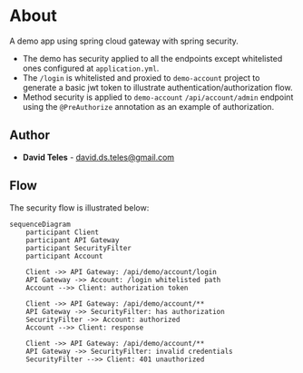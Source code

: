 # About
A demo app using spring cloud gateway with spring security.

- The demo has security applied to all the endpoints except whitelisted ones configured at `application.yml`.
- The `/login` is whitelisted and proxied to `demo-account` project to generate a basic jwt token to illustrate authentication/authorization flow.
- Method security is applied to `demo-account` `/api/account/admin` endpoint using the `@PreAuthorize` annotation as an example of authorization.


## Author
- **David Teles** - david.ds.teles@gmail.com

## Flow
The security flow is illustrated below:

```mermaid
sequenceDiagram
    participant Client
    participant API Gateway
    participant SecurityFilter
    participant Account

    Client ->> API Gateway: /api/demo/account/login
    API Gateway ->> Account: /login whitelisted path
    Account -->> Client: authorization token
    
    Client ->> API Gateway: /api/demo/account/**
    API Gateway ->> SecurityFilter: has authorization
    SecurityFilter ->> Account: authorized
    Account -->> Client: response

    Client ->> API Gateway: /api/demo/account/**
    API Gateway ->> SecurityFilter: invalid credentials
    SecurityFilter -->> Client: 401 unauthorized

```
